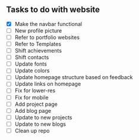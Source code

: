 ## Tasks to do with website

- [X] Make the navbar functional
- [ ] New profile picture
- [ ] Refer to portfolio websites
- [ ] Refer to Templates
- [ ] Shift achievements
- [ ] Shift contacts
- [ ] Update fonts
- [ ] Update colors
- [ ] Update homepage structure based on feedback
- [ ] Update links on homepage
- [ ] Fix for lower-res
- [ ] Fix for mobile
- [ ] Add project page
- [ ] Add blog page
- [ ] Update to new projects
- [ ] Update to new blogs
- [ ] Clean up repo
